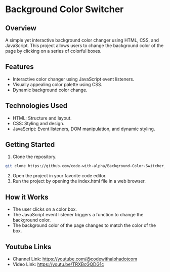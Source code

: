 # Background Color Switcher

## Overview

A simple yet interactive background color changer using HTML, CSS, and JavaScript. This project allows users to change the background color of the page by clicking on a series of colorful boxes.

## Features

- Interactive color changer using JavaScript event listeners.
- Visually appealing color palette using CSS.
- Dynamic background color change.

## Technologies Used

- HTML: Structure and layout.
- CSS: Styling and design.
- JavaScript: Event listeners, DOM manipulation, and dynamic styling.

## Getting Started

1. Clone the repository.
```bash
git clone https://github.com/code-with-alpha/Background-Color-Switcher_Youtube.git
```
2. Open the project in your favorite code editor.
3. Run the project by opening the index.html file in a web browser.

## How it Works

- The user clicks on a color box.
- The JavaScript event listener triggers a function to change the background color.
- The background color of the page changes to match the color of the box.

## Youtube Links
- Channel Link: https://youtube.com/@codewithalphadotcom
- Video Link: https://youtu.be/TRXBcGQDG1c